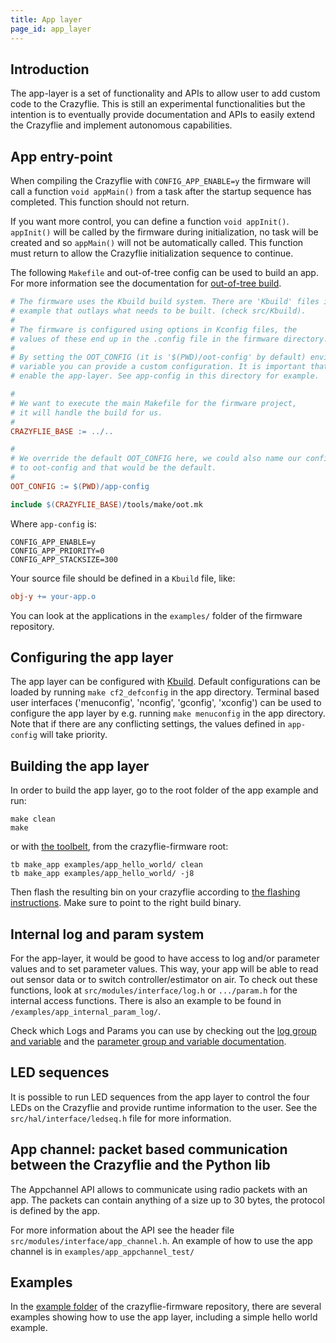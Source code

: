 ```yaml
---
title: App layer
page_id: app_layer
---
```


## Introduction

The app-layer is a set of functionality and APIs to allow user to add custom code to the Crazyflie.
This is still an experimental functionalities but the intention is to eventually provide documentation and APIs to easily extend the Crazyflie and implement autonomous capabilities.

## App entry-point

When compiling the Crazyflie with `CONFIG_APP_ENABLE=y` the firmware will call a function `void appMain()` from a task after the startup sequence has completed. This function should not return.

If you want more control, you can define a function `void appInit()`. `appInit()` will be called by the firmware during initialization, no task will be created and so `appMain()` will not be automatically called.
This function must return to allow the Crazyflie initialization sequence to continue.

The following `Makefile` and out-of-tree config can be used to build an app.
For more information see the documentation for [out-of-tree build](/docs/development/oot.md).

```Makefile
# The firmware uses the Kbuild build system. There are 'Kbuild' files in this
# example that outlays what needs to be built. (check src/Kbuild).
#
# The firmware is configured using options in Kconfig files, the
# values of these end up in the .config file in the firmware directory.
#
# By setting the OOT_CONFIG (it is '$(PWD)/oot-config' by default) environment
# variable you can provide a custom configuration. It is important that you
# enable the app-layer. See app-config in this directory for example.

#
# We want to execute the main Makefile for the firmware project,
# it will handle the build for us.
#
CRAZYFLIE_BASE := ../..

#
# We override the default OOT_CONFIG here, we could also name our config
# to oot-config and that would be the default.
#
OOT_CONFIG := $(PWD)/app-config

include $(CRAZYFLIE_BASE)/tools/make/oot.mk
```

Where `app-config` is:

```Kconfig
CONFIG_APP_ENABLE=y
CONFIG_APP_PRIORITY=0
CONFIG_APP_STACKSIZE=300
```

Your source file should be defined in a `Kbuild` file, like:

```Makefile
obj-y += your-app.o
```

You can look at the applications in the `examples/` folder of the firmware repository.

## Configuring the app layer

The app layer can be configured with [Kbuild](https://www.bitcraze.io/documentation/repository/crazyflie-firmware/master/development/kbuild/). Default configurations can be loaded by running `make cf2_defconfig` in the app directory.  Terminal based user interfaces ('menuconfig', 'nconfig', 'gconfig', 'xconfig') can be used to configure the app layer by e.g. running `make menuconfig` in the app directory. Note that if there are any conflicting settings, the values defined in `app-config` will take priority.

## Building the app layer

In order to build the app layer, go to the root folder of the app example and run:

```
make clean
make 
```

or with [the toolbelt](https://www.bitcraze.io/documentation/repository/toolbelt/master/), from the crazyflie-firmware root:

```
tb make_app examples/app_hello_world/ clean
tb make_app examples/app_hello_world/ -j8
```

Then flash the resulting bin on your crazyflie according to [the flashing instructions](/docs/building-and-flashing/build.md). Make sure to point to the right build binary.


## Internal log and param system

For the app-layer, it would be good to have access to log and/or parameter values and to set parameter values. This way, your app will be able to read out sensor data or to switch controller/estimator on air. To check out these functions, look at `src/modules/interface/log.h` or `.../param.h` for the internal access functions. There is also an example to be found in `/examples/app_internal_param_log/`.

Check which Logs and Params you can use by checking out the [log group and variable](https://www.bitcraze.io/documentation/repository/crazyflie-firmware/master/api/logs/) and the [parameter group and variable documentation](https://www.bitcraze.io/documentation/repository/crazyflie-firmware/master/api/params/).

## LED sequences

It is possible to run LED sequences from the app layer to control the four LEDs on the Crazyflie and provide runtime information to the user. See the `src/hal/interface/ledseq.h` file for more information.

## App channel: packet based communication between the Crazyflie and the Python lib

The Appchannel API allows to communicate using radio packets with an app.
The packets can contain anything of a size up to 30 bytes, the protocol is defined by the app.

For more information about the API see the header file `src/modules/interface/app_channel.h`.
An example of how to use the app channel is in `examples/app_appchannel_test/`

## Examples

In the [example folder](https://github.com/bitcraze/crazyflie-firmware/tree/master/examples) of the crazyflie-firmware repository, there are several examples showing how to use the app layer, including a simple hello world example.
